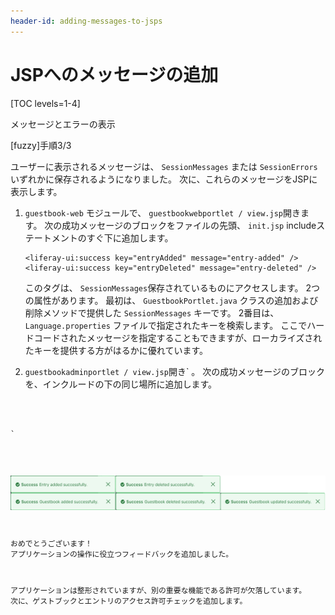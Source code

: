 ```yaml
---
header-id: adding-messages-to-jsps
---
```


# JSPへのメッセージの追加

[TOC levels=1-4]

<div class="learn-path-step row">
    <p id="stepTitle">メッセージとエラーの表示</p><p>[fuzzy]手順3/3</p>
</div>

ユーザーに表示されるメッセージは、 `SessionMessages` または `SessionErrors`いずれかに保存されるようになりました。 次に、これらのメッセージをJSPに表示します。

1.  `guestbook-web` モジュールで、 `guestbookwebportlet / view.jsp`開きます。 次の成功メッセージのブロックをファイルの先頭、 `init.jsp` includeステートメントのすぐ下に追加します。
   
        <liferay-ui:success key="entryAdded" message="entry-added" />
        <liferay-ui:success key="entryDeleted" message="entry-deleted" />

    このタグは、 `SessionMessages`保存されているものにアクセスします。 2つの属性があります。 最初は、 `GuestbookPortlet.java` クラスの追加および削除メソッドで提供した `SessionMessages` キーです。 2番目は、 `Language.properties` ファイルで指定されたキーを検索します。 ここでハードコードされたメッセージを指定することもできますが、ローカライズされたキーを提供する方がはるかに優れています。

2.  `guestbookadminportlet / view.jsp`開き` 。 次の成功メッセージのブロックを、インクルードの下の同じ場所に追加します。</p>

<pre><code> <liferay-ui:success key="guestbookAdded" message="guestbook-added" />
 <liferay-ui:success key="guestbookUpdated" message="guestbook-updated" />
 <liferay-ui:success key="guestbookDeleted" message="guestbook-deleted" />
`</pre></li> </ol>

![図1：メッセージには、 <code>Language.properties</code>指定した値が表示されます。](../../../images/message-complete.png)

おめでとうございます！ アプリケーションの操作に役立つフィードバックを追加しました。

アプリケーションは整形されていますが、別の重要な機能である許可が欠落しています。 次に、ゲストブックとエントリのアクセス許可チェックを追加します。
